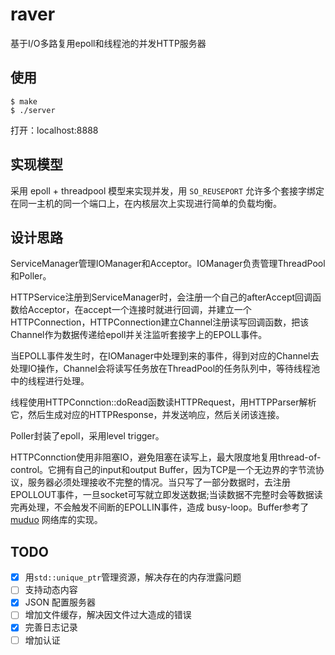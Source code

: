 # raver

基于I/O多路复用epoll和线程池的并发HTTP服务器

## 使用

```
$ make
$ ./server
```

打开：localhost:8888

## 实现模型

采用 epoll + threadpool 模型来实现并发，用 `SO_REUSEPORT` 允许多个套接字绑定在同一主机的同一个端口上，在内核层次上实现进行简单的负载均衡。

## 设计思路

ServiceManager管理IOManager和Acceptor。IOManager负责管理ThreadPool和Poller。

HTTPService注册到ServiceManager时，会注册一个自己的afterAccept回调函数给Acceptor，在accept一个连接时就进行回调，并建立一个HTTPConnection，HTTPConnection建立Channel注册读写回调函数，把该Channel作为数据传递给epoll并关注监听套接字上的EPOLL事件。

当EPOLL事件发生时，在IOManager中处理到来的事件，得到对应的Channel去处理IO操作，Channel会将读写任务放在ThreadPool的任务队列中，等待线程池中的线程进行处理。

线程使用HTTPConnction::doRead函数读HTTPRequest，用HTTPParser解析它，然后生成对应的HTTPResponse，并发送响应，然后关闭该连接。

Poller封装了epoll，采用level trigger。

HTTPConnction使用非阻塞IO，避免阻塞在读写上，最大限度地复用thread-of-control。它拥有自己的input和output Buffer，因为TCP是一个无边界的字节流协议，服务器必须处理接收不完整的情况。当只写了一部分数据时，去注册EPOLLOUT事件，一旦socket可写就立即发送数据;当读数据不完整时会等数据读完再处理，不会触发不间断的EPOLLIN事件，造成 busy-loop。Buffer参考了[muduo](https://github.com/chenshuo/muduo) 网络库的实现。

## TODO

- [x] 用`std::unique_ptr`管理资源，解决存在的内存泄露问题
- [ ] 支持动态内容
- [x] JSON 配置服务器
- [ ] 增加文件缓存，解决因文件过大造成的错误
- [x] 完善日志记录
- [ ] 增加认证
